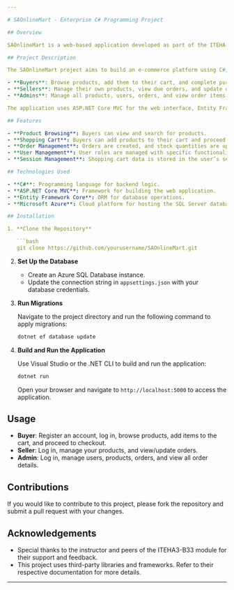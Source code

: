 ```yaml
---

# SAOnlineMart - Enterprise C# Programming Project

## Overview

SAOnlineMart is a web-based application developed as part of the ITEHA University module in Enterprise C# Programming. This application serves as an online shopping platform that interfaces with a server and a database to provide a seamless shopping experience.

## Project Description

The SAOnlineMart project aims to build an e-commerce platform using C#, ASP.NET Core MVC, and Microsoft Azure. It features user roles such as buyers, sellers, and administrators, each with specific functionalities:

- **Buyers**: Browse products, add them to their cart, and complete purchases.
- **Sellers**: Manage their own products, view due orders, and update order statuses.
- **Admins**: Manage all products, users, orders, and view order items.

The application uses ASP.NET Core MVC for the web interface, Entity Framework Core for data access, and Azure SQL Database for hosting the database.

## Features

- **Product Browsing**: Buyers can view and search for products.
- **Shopping Cart**: Buyers can add products to their cart and proceed to checkout.
- **Order Management**: Orders are created, and stock quantities are updated based on purchases.
- **User Management**: User roles are managed with specific functionalities for buyers, sellers, and administrators.
- **Session Management**: Shopping cart data is stored in the user’s session.

## Technologies Used

- **C#**: Programming language for backend logic.
- **ASP.NET Core MVC**: Framework for building the web application.
- **Entity Framework Core**: ORM for database operations.
- **Microsoft Azure**: Cloud platform for hosting the SQL Server database.

## Installation

1. **Clone the Repository**

   ```bash
   git clone https://github.com/yourusername/SAOnlineMart.git
   ```

2. **Set Up the Database**

   - Create an Azure SQL Database instance.
   - Update the connection string in `appsettings.json` with your database credentials.

3. **Run Migrations**

   Navigate to the project directory and run the following command to apply migrations:

   ```bash
   dotnet ef database update
   ```

4. **Build and Run the Application**

   Use Visual Studio or the .NET CLI to build and run the application:

   ```bash
   dotnet run
   ```

   Open your browser and navigate to `http://localhost:5000` to access the application.

## Usage

- **Buyer**: Register an account, log in, browse products, add items to the cart, and proceed to checkout.
- **Seller**: Log in, manage your products, and view/update orders.
- **Admin**: Log in, manage users, products, orders, and view all order details.

## Contributions

If you would like to contribute to this project, please fork the repository and submit a pull request with your changes.

## Acknowledgements

- Special thanks to the instructor and peers of the ITEHA3-B33 module for their support and feedback.
- This project uses third-party libraries and frameworks. Refer to their respective documentation for more details.

---
```

